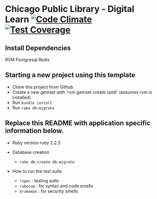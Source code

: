 # Chicago Public Library - Digital Learn [![Code Climate](https://codeclimate.com/github/PublicLibraryAssoc/cpldl/badges/gpa.svg)](https://codeclimate.com/github/PublicLibraryAssoc/cpldl) [![Test Coverage](https://codeclimate.com/github/PublicLibraryAssoc/cpldl/badges/coverage.svg)](https://codeclimate.com/github/PublicLibraryAssoc/cpldl/coverage)

## Install Dependencies
RVM
Postgresql
Redis

## Starting a new project using this template

* Clone this project from Github
* Create a new gemset with 'rvm gemset create cpldl' (assumes rvm is installed)
* Run `bundle install`
* Run `rake db:migrate`

## Replace this README with application specific information below.

* Ruby version
  ruby 2.2.3

* Database creation
  - `rake db:create db:migrate`

* How to run the test suite
  - `rspec`    : testing suite
  - `rubocop`  : for syntax and code smells
  - `brakeman` : for security smells

